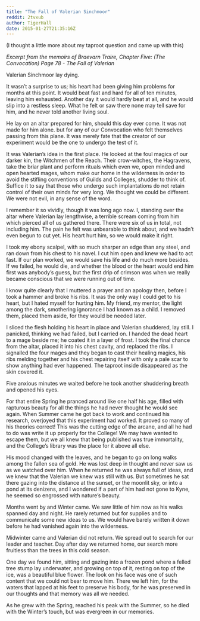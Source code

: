 ```yaml
---
title: "The Fall of Valerian Sinchmoor"
reddit: 2tvxub
author: TigerHall
date: 2015-01-27T21:35:16Z
---
```


(I thought a little more about my taproot question and came up with this)

*Excerpt from the memoirs of Braevarn Traire, Chapter Five: (The Convocation) Page 78 - The Fall of Valerian*

Valerian Sinchmoor lay dying. 

It wasn’t a surprise to us; his heart had been giving him problems for months at this point. It would beat fast and hard for all of ten minutes, leaving him exhausted. Another day it would hardly beat at all, and he would slip into a restless sleep. What he felt or saw there none may tell save for him, and he never told another living soul. 

He lay on an altar prepared for him, should this day ever come. It was not made for him alone. but for any of our Convocation who felt themselves passing from this plane. It was merely fate that the creator of our experiment would be the one to undergo the test of it. 

It was Valerian’s idea in the first place. He looked at the foul magics of our darker kin, the Witchmen of the Reach. Their crow-witches, the Hagravens, take the briar plant and perform rituals which even we, open minded and open hearted mages, whom make our home in the wilderness in order to avoid the stifling conventions of Guilds and Colleges, shudder to think of. Suffice it to say that those who undergo such implantations do not retain control of their own minds for very long. We thought we could be different. We were not evil, in any sense of the word. 

I remember it so vividly, though it was long ago now. I, standing over the altar where Valerian lay lengthwise, a terrible scream coming from him which pierced all of us gathered there. There were six of us in total, not including him. The pain he felt was unbearable to think about, and we hadn’t even begun to cut yet. His heart hurt him, so we would make it right. 

I took my ebony scalpel, with so much sharper an edge than any steel, and ran down from his chest to his navel. I cut him open and knew we had to act fast. If our plan worked, we would save his life and do much more besides. If we failed, he would die, and whether the blood or the heart would end him first was anybody’s guess, but the first drip of crimson was when we really became conscious that we were running out of time. 

I know quite clearly that I muttered a prayer and an apology then, before I took a hammer and broke his ribs. It was the only way I could get to his heart, but I hated myself for hurting him. My friend, my mentor, the light among the dark, smothering ignorance I had known as a child. I removed them, placed them aside, for they would be needed later. 

I sliced the flesh holding his heart in place and Valerian shuddered, lay still. I panicked, thinking we had failed, but I carried on. I handed the dead heart to a mage beside me; he coated it in a layer of frost. I took the final chance from the altar, placed it into his chest cavity, and replaced the ribs. I signalled the four mages and they began to cast their healing magics, his ribs melding together and his chest repairing itself with only a pale scar to show anything had ever happened. The taproot inside disappeared as the skin covered it. 

Five anxious minutes we waited before he took another shuddering breath and opened his eyes. 

For that entire Spring he pranced around like one half his age, filled with rapturous beauty for all the things he had never thought he would see again. When Summer came he got back to work and continued his research, overjoyed that this experiment had worked. It proved so many of his theories correct! This was the cutting edge of the arcane, and all he had to do was write it up properly for the College! We may have wanted to escape them, but we all knew that being published was true immortality, and the College’s library was the place for it above all else. 

His mood changed with the leaves, and he began to go on long walks among the fallen sea of gold. He was lost deep in thought and never saw us as we watched over him. When he returned he was always full of ideas, and we knew that the Valerian we knew was still with us. But sometimes he sat there gazing into the distance at the sunset, or the moonlit sky, or into a pond at its denizens, and I wondered if a part of him had not gone to Kyne, he seemed so engrossed with nature’s beauty. 

Months went by and Winter came. We saw little of him now as his walks spanned day and night. He rarely returned but for supplies and to communicate some new ideas to us. We would have barely written it down before he had vanished again into the wilderness. 

Midwinter came and Valerian did not return. We spread out to search for our leader and teacher. Day after day we returned home, our search more fruitless than the trees in this cold season. 

One day we found him, sitting and gazing into a frozen pond where a felled tree stump lay underwater, and growing on top of it, resting on top of the ice, was a beautiful blue flower. The look on his face was one of such content that we could not bear to move him. There we left him, for the waters that lapped at his feet to preserve his body, for he was preserved in our thoughts and that memory was all we needed. 

As he grew with the Spring, reached his peak with the Summer, so he died with the Winter’s touch, but was evergreen in our memories.

